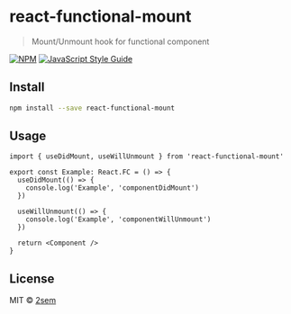 # react-functional-mount

> Mount/Unmount hook for functional component

[![NPM](https://img.shields.io/npm/v/react-functional-mount.svg)](https://www.npmjs.com/package/react-functional-mount) [![JavaScript Style Guide](https://img.shields.io/badge/code_style-standard-brightgreen.svg)](https://standardjs.com)

## Install

```bash
npm install --save react-functional-mount
```

## Usage

```tsx
import { useDidMount, useWillUnmount } from 'react-functional-mount'

export const Example: React.FC = () => {
  useDidMount(() => {
    console.log('Example', 'componentDidMount')
  })

  useWillUnmount(() => {
    console.log('Example', 'componentWillUnmount')
  })

  return <Component />
}
```

## License

MIT © [2sem](https://github.com/2sem)
